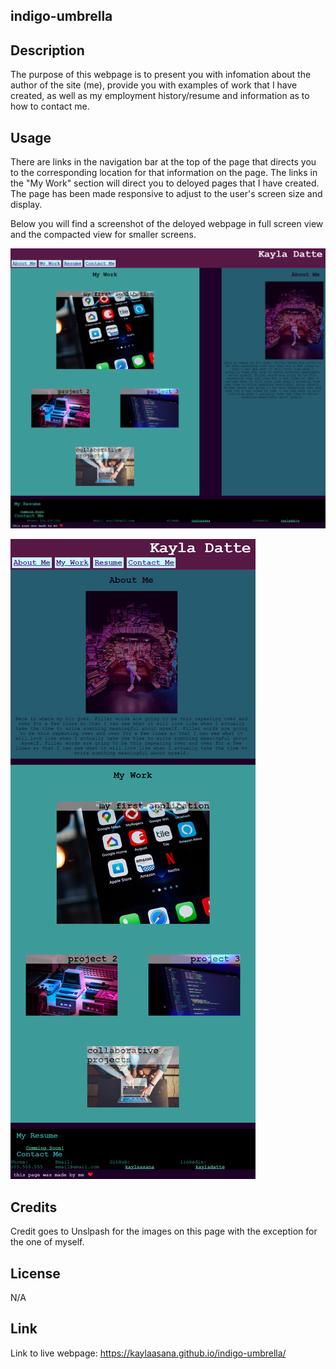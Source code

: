 ## indigo-umbrella

## Description

The purpose of this webpage is to present you with infomation about the author of the site (me), provide you with examples of work that I have created, as well as my employment history/resume and information as to how to contact me. 

## Usage

There are links in the navigation bar at the top of the page that directs you to the corresponding location for that information on the page. The links in the "My Work" section will direct you to deloyed pages that I have created. The page has been made responsive to adjust to the user's screen size and display.

Below you will find a screenshot of the deloyed webpage in full screen view and the compacted view for smaller screens.

![screenshot of delpoyed webpage in fullscreen view](./assets/images/full-screen-capture.png)

![screenshot of deployed webpage in smaller window view](./assets/images/compacted-screen-capture.png)

## Credits

Credit goes to Unslpash for the images on this page with the exception for the one of myself.

## License

N/A

## Link

Link to live webpage: https://kaylaasana.github.io/indigo-umbrella/



